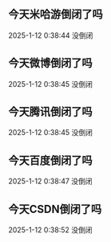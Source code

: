 ## 今天米哈游倒闭了吗

2025-1-12 0:38:44 没倒闭

## 今天微博倒闭了吗

2025-1-12 0:38:45 没倒闭

## 今天腾讯倒闭了吗

2025-1-12 0:38:45 没倒闭

## 今天百度倒闭了吗

2025-1-12 0:38:47 没倒闭

## 今天CSDN倒闭了吗

2025-1-12 0:38:52 没倒闭

